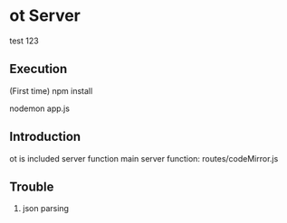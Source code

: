 ot Server
===========

  test 123

Execution
--------------
(First time) npm install 

nodemon app.js


Introduction
----------------
ot is included server function 
main server function: routes/codeMirror.js


Trouble
------------
1. json parsing
<test></test>